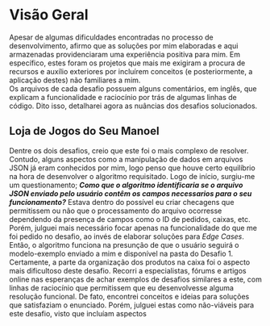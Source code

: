 # Visão Geral
Apesar de algumas dificuldades encontradas no processo de desenvolvimento, afirmo que as soluções por mim elaboradas e aqui armazenadas providenciaram uma experiência positiva para mim. Em específico, estes foram os projetos que mais me exigiram a procura de recursos e auxílio exteriores por incluírem conceitos (e posteriormente, a aplicação destes) não familiares a mim.  
Os arquivos de cada desafio possuem alguns comentários, em inglês, que explicam a funcionalidade e raciocínio por trás de algumas linhas de código. Dito isso, detalharei agora as nuâncias dos desafios solucionados.
## Loja de Jogos do Seu Manoel
Dentre os dois desafios, creio que este foi o mais complexo de resolver. Contudo, alguns aspectos como a manipulação de dados em arquivos JSON já eram conhecidos por mim, logo penso que houve certo equilíbrio na hora de desenvolver o algoritmo requisitado. Logo de início, surgiu-me um questionamento; ***Como que o algoritmo identificaria se o arquivo JSON enviado pelo usuário contêm os campos necessarios para o seu funcionamento?*** Estava dentro do possível eu criar checagens que permitissem ou não que o processamento do arquivo ocorresse dependendo da presença de campos como o ID de pedidos, caixas, etc.  
Porém, julguei mais necessário focar apenas na funcionalidade do que me foi pedido no desafio, ao invés de elaborar soluções para *Edge Cases*. Então, o algoritmo funciona na presunção de que o usuário seguirá o modelo-exemplo enviado a mim e disponível na pasta do Desafio 1.  
Certamente, a parte da organização dos produtos na caixa foi o aspecto mais dificultoso deste desafio. Recorri a especialistas, fórums e artigos online nas esperanças de achar exemplos de desafios similares a este, com linhas de raciocínio que permitissem que eu desenvolvesse alguma resolução funcional. De fato, encontrei conceitos e ideias para soluções que satisfaziam o enunciado. Porém, julguei estas como não-viáveis para este desafio, visto que incluíam aspectos 
